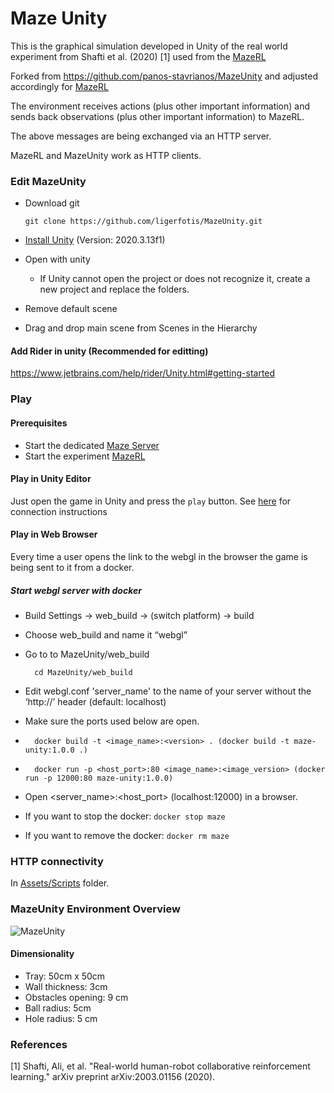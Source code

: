# Maze Unity
This is the graphical simulation developed in Unity of the real world experiment from Shafti et al. (2020) [1] used from the [MazeRL](https://github.com/ligerfotis/maze_RL_online)

Forked from https://github.com/panos-stavrianos/MazeUnity and adjusted accordingly for [MazeRL](https://github.com/ligerfotis/maze_RL_online)

The environment receives actions (plus other important information) and sends back observations (plus other important information) to MazeRL.

The above messages are being exchanged via an HTTP server.

MazeRL and MazeUnity work as HTTP clients.

### Edit MazeUnity
* Download git
  
      git clone https://github.com/ligerfotis/MazeUnity.git
  
* [Install Unity](https://docs.unity3d.com/2020.1/Documentation/Manual/GettingStartedInstallingHub.html) (Version: 2020.3.13f1)
* Open with unity
  * If Unity cannot open the project or does not recognize it, create a new project and replace the folders.
* Remove default scene
* Drag and drop main scene from Scenes in the Hierarchy

#### Add Rider in unity (Recommended for editting)
https://www.jetbrains.com/help/rider/Unity.html#getting-started

### Play

#### Prerequisites 
* Start the dedicated [Maze Server](https://github.com/panos-stavrianos/maze_server)
* Start the experiment [MazeRL](https://github.com/ligerfotis/maze_RL_online) 

#### Play in Unity Editor
Just open the game in Unity and press the `play` button.
See [here](https://github.com/ligerfotis/MazeUnity/tree/main/Assets/Scripts) for connection instructions

#### Play in Web Browser
Every time a user opens the link to the webgl in the browser the game is being sent to it from a docker.
##### Start webgl server with docker
* Build Settings -> web_build -> (switch platform) -> build
* Choose web_build and name it “webgl”
* Go to to MazeUnity/web_build
        
        cd MazeUnity/web_build
* Edit webgl.conf 'server_name' to the name of your server without the ‘http://’ header (default: localhost)
* Make sure the ports used below are open.
*       docker build -t <image_name>:<version> . (docker build -t maze-unity:1.0.0 .)
*       docker run -p <host_port>:80 <image_name>:<image_version> (docker run -p 12000:80 maze-unity:1.0.0)
* Open <server_name>:<host_port> (localhost:12000) in a browser.
* If you want to stop the docker: `docker stop maze`
* If you want to remove the docker: `docker rm maze`

### HTTP connectivity

In [Assets/Scripts](https://github.com/ligerfotis/MazeUnity/tree/main/Assets/Scripts) folder.

### MazeUnity Environment Overview
![MazeUnity](./maze.png)

#### Dimensionality
  * Tray: 50cm x 50cm
  * Wall thickness: 3cm
  * Obstacles opening: 9 cm 
  * Ball radius: 5cm
  * Hole radius: 5 cm

### References
[1] Shafti, Ali, et al. "Real-world human-robot collaborative reinforcement learning." arXiv preprint arXiv:2003.01156 (2020).
